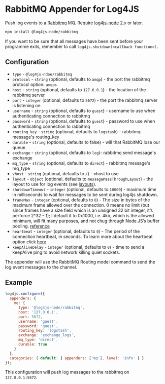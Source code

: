 # RabbitMQ Appender for Log4JS

Push log events to a [Rabbitmq](https://www.rabbitmq.com/) MQ. Require [log4js-node](https://github.com/log4js-node/log4js-node) 2.x or later.

```bash
npm install @log4js-node/rabbitmq
```

If you want to be sure that all messages have been sent before your programme exits, remember to call `log4js.shutdown(<callback function>)`.

## Configuration

* `type` - `@log4js-ndoe/rabbitmq`
* `protocol` - `string` (optional, defaults to `amqp`) - the port the rabbitmq protocol option: `amqps`
* `host` - `string` (optional, defaults to `127.0.0.1`) - the location of the rabbitmq server
* `port` - `integer` (optional, defaults to `5672`) - the port the rabbitmq server is listening on
* `username` - `string` (optional, defaults to `guest`) - username to use when authenticating connection to rabbitmq
* `password` - `string` (optional, defaults to `guest`) - password to use when authenticating connection to rabbitmq
* `routing_key` - `string` (optional, defaults to `logstash`) - rabbitmq message's routing_key
* `durable` - `string` (optional, defaults to false) - will that RabbitMQ lose our queue.
* `exchange` - `string` (optional, defaults to `log`)- rabbitmq send message's exchange
* `mq_type` - `string` (optional, defaults to `direct`) - rabbitmq message's mq_type
* `vhost` - `string` (optional, defaults to `/`) - vhost to use
* `layout` - `object` (optional, defaults to `messagePassThroughLayout`) - the layout to use for log events (see [layouts](layouts.md)).
* `shutdownTimeout` - `integer` (optional, defaults to `10000`) - maximum time in milliseconds to wait for messages to be sent during log4js shutdown.
* `frameMax` - `integer` (optional, defaults to `0`) - The size in bytes of the maximum frame allowed over the connection. 0 means no limit (but since frames have a size field which is an unsigned 32 bit integer, it’s perforce 2^32 - 1); I default it to 0x1000, i.e. 4kb, which is the allowed minimum, will fit many purposes, and not chug through Node.JS’s buffer pooling. [reference](https://www.squaremobius.net/amqp.node/channel_api.html)
* `heartbeat` - `integer` (optional, defaults to `0`) - The period of the connection heartbeat, in seconds. To learn more about the heartbeat option click [here](https://www.squaremobius.net/amqp.node/channel_api.html#heartbeating)
* `keepAliveDelay` - `integer` (optional, defaults to `0`) - time to send a keepAlive ping to avoid network killing quiet sockets. 

The appender will use the RabbitMQ Routing model command to send the log event messages to the channel.

## Example

```javascript
log4js.configure({
  appenders: {
    mq: {
      type: '@log4js-node/rabbitmq',
      host: '127.0.0.1',
      port: 5672,
      username: 'guest',
      password: 'guest',
      routing_key: 'logstash',
      exchange: 'exchange_logs',
      mq_type: 'direct',
      durable: true
    }
  },
  categories: { default: { appenders: ['mq'], level: 'info' } }
});
```

This configuration will push log messages to the rabbitmq on `127.0.0.1:5672`.
